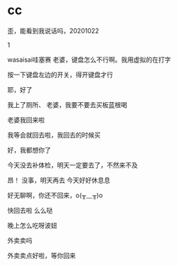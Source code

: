 # cc

歪，能看到我说话吗，20201022

1

wasaisai哇塞赛
老婆，键盘怎么不行啊。我用虚拟的在打字


按一下键盘左边的开关，得开键盘才行



耶，好了

我上了厕所、
老婆，我要不要去买板蓝根喝


老婆我回来啦

我等会就回去啦，我回去的时候买



好，我都想你了




今天没去补体检，明天一定要去了，不然来不及

昂！
没事，明天再去
今天好好休息息






好无聊啊，你还不回来，o(╥﹏╥)o





快回去啦
么么哒





晚上怎么吃呀波妞

外卖卖吗





外卖卖点好啦，等你回来



